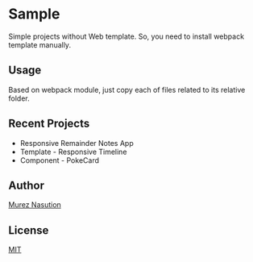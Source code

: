 # Sample

Simple projects without Web template. So, you need to install webpack template manually.

## Usage

Based on webpack module, just copy each of files related to its relative folder.

## Recent Projects

* Responsive Remainder Notes App
* Template - Responsive Timeline
* Component - PokeCard

## Author

[Murez Nasution](https://www.facebook.com/murez.nasution)

## License

[MIT](http://opensource.org/licenses/MIT)
